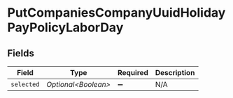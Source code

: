 # PutCompaniesCompanyUuidHolidayPayPolicyLaborDay


## Fields

| Field                | Type                 | Required             | Description          |
| -------------------- | -------------------- | -------------------- | -------------------- |
| `selected`           | *Optional\<Boolean>* | :heavy_minus_sign:   | N/A                  |